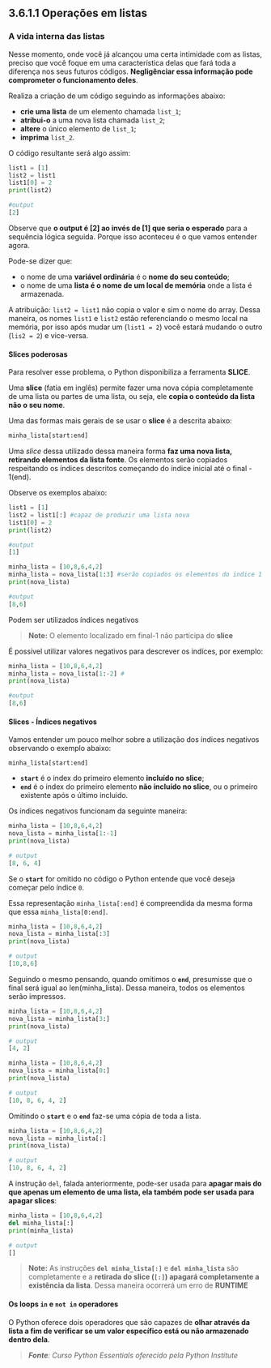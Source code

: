 ## 3.6.1.1 Operações em listas

### A vida interna das listas

Nesse momento, onde você já alcançou uma certa intimidade com as listas, preciso que você foque em uma característica delas que fará toda a diferença nos seus futuros códigos. **Negligênciar essa informação pode comprometer o funcionamento deles**.

Realiza a criação de um código seguindo as informações abaixo:

- **crie uma lista** de um elemento chamada ``list_1``;
- **atribui-o** a uma nova lista chamada ``list_2``;
- **altere** o único elemento de ``list_1``;
- **imprima** ``list_2``.

O código resultante será algo assim:

```python
list1 = [1]
list2 = list1
list1[0] = 2
print(list2)

#output
[2]
```

Observe que **o output é [2] ao invés de [1] que seria o esperado** para a sequência lógica seguida. Porque isso aconteceu é o que vamos entender agora.

Pode-se dizer que:

- o nome de uma **variável ordinária** é o **nome do seu conteúdo**;
- o nome de uma **lista é o nome de um local de memória** onde a lista é armazenada.

A atribuição: ``list2 = list1`` não copia o valor e sim o nome do array. Dessa maneira, os nomes ``list1`` e ``list2`` estão referenciando o mesmo local na memória, por isso após mudar um (``list1 = 2``) você estará mudando o outro (``lis2 = 2``) e vice-versa.


#### Slices poderosas

Para resolver esse problema, o Python disponibiliza a ferramenta **SLICE**.

Uma **slice** (fatia em inglês) permite fazer uma nova cópia completamente de uma lista ou partes de uma lista, ou seja, ele **copia o conteúdo da lista não o seu nome**.

Uma das formas mais gerais de se usar o **slice** é a descrita abaixo:

```python
minha_lista[start:end]
```

Uma *slice* dessa utilizado dessa maneira forma **faz uma nova lista, retirando elementos da lista fonte**. Os elementos serão copiados respeitando os índices descritos começando do índice inicial até o final - 1(end).

Observe os exemplos abaixo:

```python
list1 = [1]
list2 = list1[:] #capaz de produzir uma lista nova
list1[0] = 2
print(list2)

#output
[1]

minha_lista = [10,8,6,4,2]
minha_lista = nova_lista[1:3] #serão copiados os elementos do indice 1 até o indice 3-1(2) da lista minha_lista.
print(nova_lista)

#output
[8,6]
```
Podem ser utilizados índices negativos

>**Note:**
>O elemento localizado em final-1 não participa do **slice**

É possível utilizar valores negativos para descrever os indíces, por exemplo:

```python
minha_lista = [10,8,6,4,2]
minha_lista = nova_lista[1:-2] #
print(nova_lista)

#output
[8,6]
```

#### Slices - Índices negativos

Vamos entender um pouco melhor sobre a utilização dos índices negativos observando o exemplo abaixo:

`minha_lista[start:end]`

 - **``start``** é o index do primeiro elemento **incluído no slice**;
 - **``end``** é o index do primeiro elemento **não incluído no slice**, ou o primeiro existente após o último incluido.

Os índices negativos funcionam da seguinte maneira:

```python
minha_lista = [10,8,6,4,2]
nova_lista = minha_lista[1:-1]
print(nova_lista)

# output
[8, 6, 4]
```
Se o **``start``** for omitido no código o Python entende que você deseja começar pelo índice ``0``.

Essa representação `minha_lista[:end]` é compreendida da mesma forma que essa `minha_lista[0:end]`.

```python
minha_lista = [10,8,6,4,2]
nova_lista = minha_lista[:3]
print(nova_lista)

# output
[10,8,6]
```
Seguindo o mesmo pensando, quando omitimos o **``end``**, presumisse que o final será igual ao len(minha_lista). Dessa maneira, todos os elementos serão impressos.

```python
minha_lista = [10,8,6,4,2]
nova_lista = minha_lista[3:]
print(nova_lista)

# output
[4, 2]
```

```python
minha_lista = [10,8,6,4,2]
nova_lista = minha_lista[0:]
print(nova_lista)

# output
[10, 8, 6, 4, 2]
```

Omitindo o **``start``** e o **``end``** faz-se uma cópia de toda a lista.

```python
minha_lista = [10,8,6,4,2]
nova_lista = minha_lista[:]
print(nova_lista)

# output
[10, 8, 6, 4, 2]
```
A instrução ``del``, falada anteriormente, pode-ser usada para **apagar mais do que apenas um elemento de uma lista, ela também pode ser usada para apagar slices**: 

```python
minha_lista = [10,8,6,4,2]
del minha_lista[:]
print(minha_lista)

# output
[]
```

> **Note:**
> As instruções **``del minha_lista[:]``** e **``del minha_lista``** são completamente e a **retirada do slice (``[:]``) apagará completamente a existência da lista**. Dessa maneira ocorrerá um erro de **RUNTIME**

#### Os loops ``in`` e ``not in`` operadores

O Python oferece dois operadores que são capazes de **olhar através da lista a fim de verificar se um valor específico está ou não armazenado dentro dela**.





>***Fonte**: Curso Python Essentials oferecido pela Python Institute*